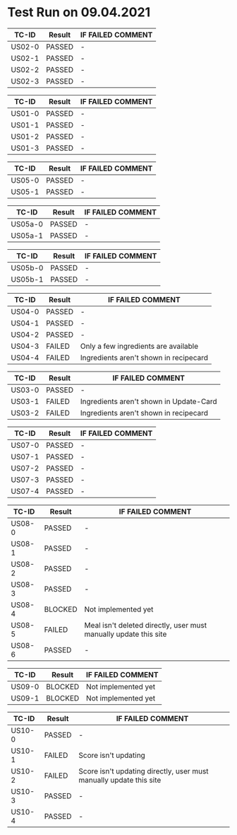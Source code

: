 # Test Run on 09.04.2021

| TC-ID | Result | IF FAILED COMMENT |
| --- | --- | --- |
| US02-0 | PASSED | - |
| US02-1 | PASSED | - |
| US02-2 | PASSED | - |
| US02-3 | PASSED | - |

| TC-ID | Result | IF FAILED COMMENT |
| --- | --- | --- |
| US01-0 | PASSED | - |
| US01-1 | PASSED | - |
| US01-2 | PASSED | - |
| US01-3 | PASSED | - |

| TC-ID | Result | IF FAILED COMMENT |
| --- | --- | --- |
| US05-0 | PASSED | - |
| US05-1 | PASSED | - |

| TC-ID | Result | IF FAILED COMMENT |
| --- | --- | --- |
| US05a-0 | PASSED | - |
| US05a-1 | PASSED | - |

| TC-ID | Result | IF FAILED COMMENT |
| --- | --- | --- |
| US05b-0 | PASSED | - |
| US05b-1 | PASSED | - |

| TC-ID | Result | IF FAILED COMMENT |
| --- | --- | --- |
| US04-0 | PASSED | - |
| US04-1 | PASSED | - |
| US04-2 | PASSED | - |
| US04-3 | FAILED | Only a few ingredients are available |
| US04-4 | FAILED | Ingredients aren&#39;t shown in recipecard |

| TC-ID | Result | IF FAILED COMMENT |
| --- | --- | --- |
| US03-0 | PASSED | - |
| US03-1 | FAILED | Ingredients aren&#39;t shown in Update-Card |
| US03-2 | FAILED | Ingredients aren&#39;t shown in recipecard |

| TC-ID | Result | IF FAILED COMMENT |
| --- | --- | --- |
| US07-0 | PASSED | - |
| US07-1 | PASSED | - |
| US07-2 | PASSED | - |
| US07-3 | PASSED | - |
| US07-4 | PASSED | - |

| TC-ID | Result | IF FAILED COMMENT |
| --- | --- | --- |
| US08-0 | PASSED | - |
| US08-1 | PASSED | - |
| US08-2 | PASSED | - |
| US08-3 | PASSED | - |
| US08-4 | BLOCKED | Not implemented yet |
| US08-5 | FAILED | Meal isn&#39;t deleted directly, user must manually update this site |
| US08-6 | PASSED | - |

| TC-ID | Result | IF FAILED COMMENT |
| --- | --- | --- |
| US09-0 | BLOCKED | Not implemented yet |
| US09-1 | BLOCKED | Not implemented yet |

| TC-ID | Result | IF FAILED COMMENT |
| --- | --- | --- |
| US10-0 | PASSED | - |
| US10-1 | FAILED | Score isn&#39;t updating |
| US10-2 | FAILED | Score isn&#39;t updating directly, user must manually update this site |
| US10-3 | PASSED | - |
| US10-4 | PASSED | - |

